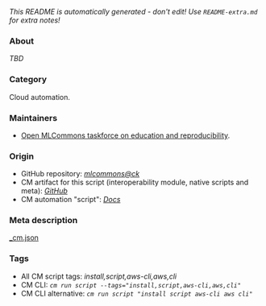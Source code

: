 *This README is automatically generated - don't edit! Use `README-extra.md` for extra notes!*

### About

*TBD*

### Category

Cloud automation.

### Maintainers

* [Open MLCommons taskforce on education and reproducibility](https://github.com/mlcommons/ck/blob/master/docs/mlperf-education-workgroup.md).

### Origin

* GitHub repository: *[mlcommons@ck](https://github.com/mlcommons/ck/tree/master/cm-mlops)*
* CM artifact for this script (interoperability module, native scripts and meta): *[GitHub](https://github.com/mlcommons/ck/tree/master/cm-mlops/script/install-aws-cli)*
* CM automation "script": *[Docs](https://github.com/octoml/ck/blob/master/docs/list_of_automations.md#script)*


### Meta description
[_cm.json](_cm.json)


### Tags
* All CM script tags: *install,script,aws-cli,aws,cli*
* CM CLI: *`cm run script --tags="install,script,aws-cli,aws,cli"`*
* CM CLI alternative: *`cm run script "install script aws-cli aws cli"`*
